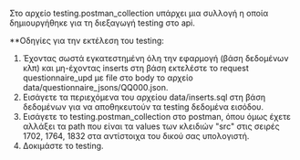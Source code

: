 Στο αρχείο testing.postman_collection υπάρχει μια συλλογή η οποία δημιουργήθηκε για τη διεξαγωγή testing στο api. 

**Οδηγίες για την εκτέλεση του testing:

1) Έχοντας σωστά εγκατεστημένη όλη την εφαρμογή (βάση δεδομένων κλπ) και μη-έχοντας inserts στη βάση εκτελέστε το request questionnaire_upd με file στο body το αρχείο data/questionnaire_jsons/QQ000.json.
2) Εισάγετε τα περιεχόμενα του αρχείου data/inserts.sql στη βάση δεδομένων για να αποθηκευτούν τα testing δεδομένα εισόδου.
3) Εισάγετε το testing.postman_collection στο postman, όπου όμως έχετε αλλάξει τα path που είναι τα values των κλειδιών "src" στις σειρές 1702, 1764, 1832 στα αντίστοιχα του δικού σας υπολογιστή.
4) Δοκιμάστε το testing.
